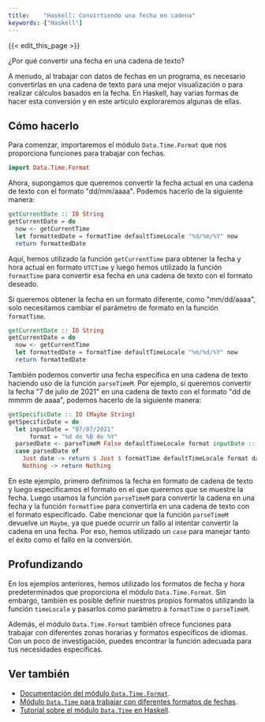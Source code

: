 ```yaml
---
title:    "Haskell: Convirtiendo una fecha en cadena"
keywords: ["Haskell"]
---
```


{{< edit_this_page >}}

¿Por qué convertir una fecha en una cadena de texto?

A menudo, al trabajar con datos de fechas en un programa, es necesario convertirlas en una cadena de texto para una mejor visualización o para realizar cálculos basados en la fecha. En Haskell, hay varias formas de hacer esta conversión y en este artículo exploraremos algunas de ellas.

## Cómo hacerlo

Para comenzar, importaremos el módulo `Data.Time.Format` que nos proporciona funciones para trabajar con fechas.

```Haskell
import Data.Time.Format
```

Ahora, supongamos que queremos convertir la fecha actual en una cadena de texto con el formato "dd/mm/aaaa". Podemos hacerlo de la siguiente manera:

```Haskell
getCurrentDate :: IO String
getCurrentDate = do
  now <- getCurrentTime
  let formattedDate = formatTime defaultTimeLocale "%d/%m/%Y" now
  return formattedDate
```

Aquí, hemos utilizado la función `getCurrentTime` para obtener la fecha y hora actual en formato `UTCTime` y luego hemos utilizado la función `formatTime` para convertir esa fecha en una cadena de texto con el formato deseado.

Si queremos obtener la fecha en un formato diferente, como "mm/dd/aaaa", solo necesitamos cambiar el parámetro de formato en la función `formatTime`.

```Haskell
getCurrentDate :: IO String
getCurrentDate = do
  now <- getCurrentTime
  let formattedDate = formatTime defaultTimeLocale "%m/%d/%Y" now
  return formattedDate
```

También podemos convertir una fecha específica en una cadena de texto haciendo uso de la función `parseTimeM`. Por ejemplo, si queremos convertir la fecha "7 de julio de 2021" en una cadena de texto con el formato "dd de mmmm de aaaa", podemos hacerlo de la siguiente manera:

```Haskell
getSpecificDate :: IO (Maybe String)
getSpecificDate = do
  let inputDate = "07/07/2021"
      format = "%d de %B de %Y"
  parsedDate <- parseTimeM False defaultTimeLocale format inputDate :: IO (Maybe Day)
  case parsedDate of
    Just date -> return $ Just $ formatTime defaultTimeLocale format date
    Nothing -> return Nothing
```

En este ejemplo, primero definimos la fecha en formato de cadena de texto y luego especificamos el formato en el que queremos que se muestre la fecha. Luego usamos la función `parseTimeM` para convertir la cadena en una fecha y la función `formatTime` para convertirla en una cadena de texto con el formato especificado. Cabe mencionar que la función `parseTimeM` devuelve un `Maybe`, ya que puede ocurrir un fallo al intentar convertir la cadena en una fecha. Por eso, hemos utilizado un `case` para manejar tanto el éxito como el fallo en la conversión.

## Profundizando

En los ejemplos anteriores, hemos utilizado los formatos de fecha y hora predeterminados que proporciona el módulo `Data.Time.Format`. Sin embargo, también es posible definir nuestros propios formatos utilizando la función `timeLocale` y pasarlos como parámetro a `formatTime` o `parseTimeM`.

Además, el módulo `Data.Time.Format` también ofrece funciones para trabajar con diferentes zonas horarias y formatos específicos de idiomas. Con un poco de investigación, puedes encontrar la función adecuada para tus necesidades específicas.

## Ver también

- [Documentación del módulo `Data.Time.Format`](https://haskell.org/haskellwiki/Data.Time.Format).
- [Módulo `Data.Time` para trabajar con diferentes formatos de fechas](https://hackage.haskell.org/package/time).
- [Tutorial sobre el módulo `Data.Time` en Haskell](https://en.wikibooks.org/wiki/Haskell/Datetime).